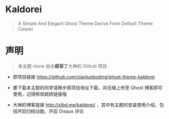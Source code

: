 # Kaldorei

> A Simple And Elegant Ghost Theme Derive From Default Theme Casper

# 声明

> 本主题 clone 自**小蘿蔔丁**大神的 Github 项目

- 原项目链接 https://github.com/xiaoluoboding/ghost-theme-kaldorei

- 要下载本主题的同学请移步原项目地址下载，并压缩上传至 Ghost 博客即可使用，记得修改跳转链接哦

- 大神的博客链接 http://xlbd.me/kaldorei/ ，其中有主题的安装使用介绍，包括开启归档功能、开启 Disqus 评论

